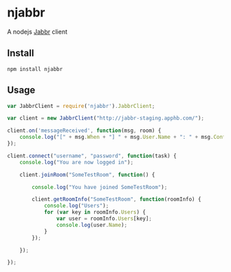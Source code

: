 # njabbr

A nodejs [Jabbr](https://github.com/davidfowl/JabbR) client

## Install

    npm install njabbr

## Usage

```javascript
var JabbrClient = require('njabbr').JabbrClient;

var client = new JabbrClient("http://jabbr-staging.apphb.com/");

client.on('messageReceived', function(msg, room) {
    console.log("[" + msg.When + "] " + msg.User.Name + ": " + msg.Content);
});

client.connect("username", "password", function(task) {
    console.log("You are now logged in");

    client.joinRoom("SomeTestRoom", function() {

        console.log("You have joined SomeTestRoom");        

        client.getRoomInfo("SomeTestRoom", function(roomInfo) {
            console.log("Users");
            for (var key in roomInfo.Users) {
                var user = roomInfo.Users[key];
                console.log(user.Name);
            }
        });

    });

});
```
